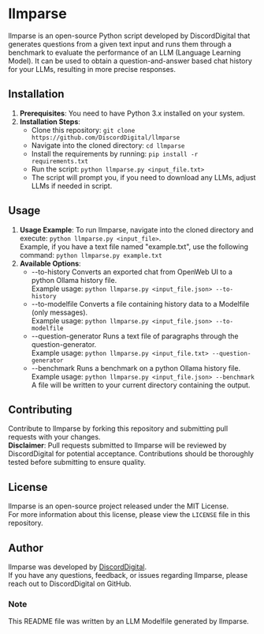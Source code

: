 # llmparse
llmparse is an open-source Python script developed by DiscordDigital that generates questions from a given text input and runs them through a benchmark to evaluate the performance of an LLM (Language Learning Model). It can be used to obtain a question-and-answer based chat history for your LLMs, resulting in more precise responses.
## Installation
1. **Prerequisites**: You need to have Python 3.x installed on your system.
2. **Installation Steps**:
    - Clone this repository: `git clone https://github.com/DiscordDigital/llmparse`
    - Navigate into the cloned directory: `cd llmparse`
    - Install the requirements by running: `pip install -r requirements.txt`
    - Run the script: `python llmparse.py <input_file.txt>`
    - The script will prompt you, if you need to download any LLMs, adjust LLMs if needed in script.
## Usage
1. **Usage Example**: To run llmparse, navigate into the cloned directory and execute: `python llmparse.py <input_file>`.\
   Example, if you have a text file named "example.txt", use the following command: `python llmparse.py example.txt`
3. **Available Options**:
    - --to-history Converts an exported chat from OpenWeb UI to a python Ollama history file.\
      Example usage: `python llmparse.py <input_file.json> --to-history`
    - --to-modelfile Converts a file containing history data to a Modelfile (only messages).\
      Example usage: `python llmparse.py <input_file.json> --to-modelfile`
    - --question-generator Runs a text file of paragraphs through the question-generator.\
      Example usage: `python llmparse.py <input_file.txt> --question-generator`
    - --benchmark Runs a benchmark on a python Ollama history file.\
      Example usage: `python llmparse.py <input_file.json> --benchmark`
A file will be written to your current directory containing the output.
## Contributing
Contribute to llmparse by forking this repository and submitting pull requests with your changes.\
**Disclaimer**: Pull requests submitted to llmparse will be reviewed by DiscordDigital for potential acceptance. Contributions should be thoroughly tested before submitting to ensure quality.
## License
llmparse is an open-source project released under the MIT License.\
For more information about this license, please view the `LICENSE` file in this repository.
## Author
llmparse was developed by [DiscordDigital](https://github.com/DiscordDigital).\
If you have any questions, feedback, or issues regarding llmparse, please reach out to DiscordDigital on GitHub.
### Note
This README file was written by an LLM Modelfile generated by llmparse.

